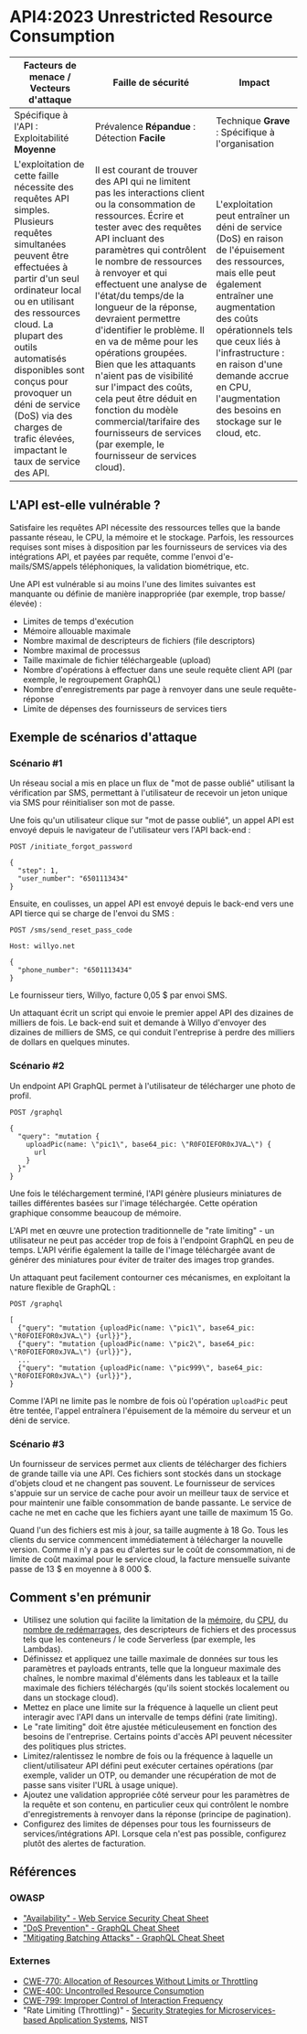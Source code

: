 # API4:2023 Unrestricted Resource Consumption

| Facteurs de menace / Vecteurs d'attaque | Faille de sécurité | Impact |
| - | - | - |
| Spécifique à l'API : Exploitabilité **Moyenne** | Prévalence **Répandue** : Détection **Facile** | Technique **Grave** : Spécifique à l'organisation |
| L'exploitation de cette faille nécessite des requêtes API simples. Plusieurs requêtes simultanées peuvent être effectuées à partir d'un seul ordinateur local ou en utilisant des ressources cloud. La plupart des outils automatisés disponibles sont conçus pour provoquer un déni de service (DoS) via des charges de trafic élevées, impactant le taux de service des API. | Il est courant de trouver des API qui ne limitent pas les interactions client ou la consommation de ressources. Écrire et tester avec des requêtes API incluant des paramètres qui contrôlent le nombre de ressources à renvoyer et qui effectuent une analyse de l'état/du temps/de la longueur de la réponse, devraient permettre d'identifier le problème. Il en va de même pour les opérations groupées. Bien que les attaquants n'aient pas de visibilité sur l'impact des coûts, cela peut être déduit en fonction du modèle commercial/tarifaire des fournisseurs de services (par exemple, le fournisseur de services cloud). | L'exploitation peut entraîner un déni de service (DoS) en raison de l'épuisement des ressources, mais elle peut également entraîner une augmentation des coûts opérationnels tels que ceux liés à l'infrastructure : en raison d'une demande accrue en CPU, l'augmentation des besoins en stockage sur le cloud, etc. |

## L'API est-elle vulnérable ?

Satisfaire les requêtes API nécessite des ressources telles que la bande passante réseau, le CPU, la mémoire et le stockage. Parfois, les ressources requises sont mises à disposition par les fournisseurs de services via des intégrations API, et payées par requête, comme l'envoi d'e-mails/SMS/appels téléphoniques, la validation biométrique, etc.

Une API est vulnérable si au moins l'une des limites suivantes est manquante ou définie de manière inappropriée (par exemple, trop basse/élevée) :

* Limites de temps d'exécution
* Mémoire allouable maximale
* Nombre maximal de descripteurs de fichiers (file descriptors)
* Nombre maximal de processus
* Taille maximale de fichier téléchargeable (upload)
* Nombre d'opérations à effectuer dans une seule requête client API (par exemple, le regroupement GraphQL)
* Nombre d'enregistrements par page à renvoyer dans une seule requête-réponse
* Limite de dépenses des fournisseurs de services tiers

## Exemple de scénarios d'attaque

### Scénario #1

Un réseau social a mis en place un flux de "mot de passe oublié" utilisant la vérification par SMS, permettant à l'utilisateur de recevoir un jeton unique via SMS pour réinitialiser son mot de passe.

Une fois qu'un utilisateur clique sur "mot de passe oublié", un appel API est envoyé depuis le navigateur de l'utilisateur vers l'API back-end :

```
POST /initiate_forgot_password

{
  "step": 1,
  "user_number": "6501113434"
}
```

Ensuite, en coulisses, un appel API est envoyé depuis le back-end vers une API tierce qui se charge de l'envoi du SMS :

```
POST /sms/send_reset_pass_code

Host: willyo.net

{
  "phone_number": "6501113434"
}
```

Le fournisseur tiers, Willyo, facture 0,05 $ par envoi SMS.

Un attaquant écrit un script qui envoie le premier appel API des dizaines de milliers de fois. Le back-end suit et demande à Willyo d'envoyer des dizaines de milliers de SMS, ce qui conduit l'entreprise à perdre des milliers de dollars en quelques minutes.

### Scénario #2

Un endpoint API GraphQL permet à l'utilisateur de télécharger une photo de profil.

```
POST /graphql

{
  "query": "mutation {
    uploadPic(name: \"pic1\", base64_pic: \"R0FOIEFOR0xJVA…\") {
      url
    }
  }"
}
```

Une fois le téléchargement terminé, l'API génère plusieurs miniatures de tailles différentes basées sur l'image téléchargée. Cette opération graphique consomme beaucoup de mémoire.

L'API met en œuvre une protection traditionnelle de "rate limiting" - un utilisateur ne peut pas accéder trop de fois à l'endpoint GraphQL en peu de temps. L'API vérifie également la taille de l'image téléchargée avant de générer des miniatures pour éviter de traiter des images trop grandes.

Un attaquant peut facilement contourner ces mécanismes, en exploitant la nature flexible de GraphQL :

```
POST /graphql

[
  {"query": "mutation {uploadPic(name: \"pic1\", base64_pic: \"R0FOIEFOR0xJVA…\") {url}}"},
  {"query": "mutation {uploadPic(name: \"pic2\", base64_pic: \"R0FOIEFOR0xJVA…\") {url}}"},
  ...
  {"query": "mutation {uploadPic(name: \"pic999\", base64_pic: \"R0FOIEFOR0xJVA…\") {url}}"},
}
```

Comme l'API ne limite pas le nombre de fois où l'opération `uploadPic` peut être tentée, l'appel entraînera l'épuisement de la mémoire du serveur et un déni de service.

### Scénario #3

Un fournisseur de services permet aux clients de télécharger des fichiers de grande taille via une API. Ces fichiers sont stockés dans un stockage d'objets cloud et ne changent pas souvent. Le fournisseur de services s'appuie sur un service de cache pour avoir un meilleur taux de service et pour maintenir une faible consommation de bande passante. Le service de cache ne met en cache que les fichiers ayant une taille de maximum 15 Go.

Quand l'un des fichiers est mis à jour, sa taille augmente à 18 Go. Tous les clients du service commencent immédiatement à télécharger la nouvelle version. Comme il n'y a pas eu d'alertes sur le coût de consommation, ni de limite de coût maximal pour le service cloud, la facture mensuelle suivante passe de 13 $ en moyenne à 8 000 $.

## Comment s'en prémunir

* Utilisez une solution qui facilite la limitation de la [mémoire][1], du [CPU][2], du [nombre de redémarrages][3], des descripteurs de fichiers et des processus tels que les conteneurs / le code Serverless (par exemple, les Lambdas).
* Définissez et appliquez une taille maximale de données sur tous les paramètres et payloads entrants, telle que la longueur maximale des chaînes, le nombre maximal d'éléments dans les tableaux et la taille maximale des fichiers téléchargés (qu'ils soient stockés localement ou dans un stockage cloud).
* Mettez en place une limite sur la fréquence à laquelle un client peut interagir avec l'API dans un intervalle de temps défini (rate limiting).
* Le "rate limiting" doit être ajustée méticuleusement en fonction des besoins de l'entreprise. Certains points d'accès API peuvent nécessiter des politiques plus strictes.
* Limitez/ralentissez le nombre de fois ou la fréquence à laquelle un client/utilisateur API défini peut exécuter certaines opérations (par exemple, valider un OTP, ou demander une récupération de mot de passe sans visiter l'URL à usage unique).
* Ajoutez une validation appropriée côté serveur pour les paramètres de la requête et son contenu, en particulier ceux qui contrôlent le nombre d'enregistrements à renvoyer dans la réponse (principe de pagination).
* Configurez des limites de dépenses pour tous les fournisseurs de services/intégrations API. Lorsque cela n'est pas possible, configurez plutôt des alertes de facturation.

## Références

### OWASP

* ["Availability" - Web Service Security Cheat Sheet][5]
* ["DoS Prevention" - GraphQL Cheat Sheet][6]
* ["Mitigating Batching Attacks" - GraphQL Cheat Sheet][7]

### Externes

* [CWE-770: Allocation of Resources Without Limits or Throttling][8]
* [CWE-400: Uncontrolled Resource Consumption][9]
* [CWE-799: Improper Control of Interaction Frequency][10]
* "Rate Limiting (Throttling)" - [Security Strategies for Microservices-based
  Application Systems][11], NIST

[1]: https://docs.docker.com/config/containers/resource_constraints/#memory
[2]: https://docs.docker.com/config/containers/resource_constraints/#cpu
[3]: https://docs.docker.com/engine/reference/commandline/run/#restart
[4]: https://docs.docker.com/engine/reference/commandline/run/#ulimit
[5]: https://cheatsheetseries.owasp.org/cheatsheets/Web_Service_Security_Cheat_Sheet.html#availability
[6]: https://cheatsheetseries.owasp.org/cheatsheets/GraphQL_Cheat_Sheet.html#dos-prevention
[7]: https://cheatsheetseries.owasp.org/cheatsheets/GraphQL_Cheat_Sheet.html#mitigating-batching-attacks
[8]: https://cwe.mitre.org/data/definitions/770.html
[9]: https://cwe.mitre.org/data/definitions/400.html
[10]: https://cwe.mitre.org/data/definitions/799.html
[11]: https://nvlpubs.nist.gov/nistpubs/SpecialPublications/NIST.SP.800-204.pdf
